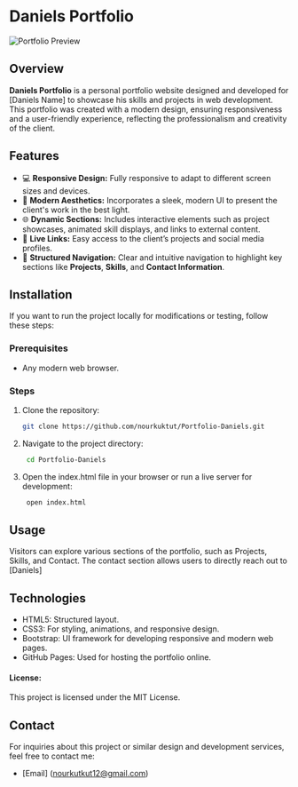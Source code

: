 # Daniels Portfolio

![Portfolio Preview]()

## Overview
**Daniels Portfolio** is a personal portfolio website designed and developed for [Daniels Name] to showcase his skills and projects in web development. This portfolio was created with a modern design, ensuring responsiveness and a user-friendly experience, reflecting the professionalism and creativity of the client.

## Features
- 💻 **Responsive Design:** Fully responsive to adapt to different screen sizes and devices.
- 🎨 **Modern Aesthetics:** Incorporates a sleek, modern UI to present the client's work in the best light.
- 🌐 **Dynamic Sections:** Includes interactive elements such as project showcases, animated skill displays, and links to external content.
- 🔗 **Live Links:** Easy access to the client’s projects and social media profiles.
- 📁 **Structured Navigation:** Clear and intuitive navigation to highlight key sections like **Projects**, **Skills**, and **Contact Information**.

## Installation

If you want to run the project locally for modifications or testing, follow these steps:

### Prerequisites
- Any modern web browser.

### Steps

1. Clone the repository:
   ```bash
   git clone https://github.com/nourkuktut/Portfolio-Daniels.git
   
2.  Navigate to the project directory:
      ```bash
       cd Portfolio-Daniels
3.  Open the index.html file in your browser or run a live server for development:
      ```bash
       open index.html

## Usage
Visitors can explore various sections of the portfolio, such as Projects, Skills, and Contact.
The contact section allows users to directly reach out to [Daniels]

## Technologies
+ HTML5: Structured layout.
+ CSS3: For styling, animations, and responsive design.
+ Bootstrap: UI framework for developing responsive and modern web pages.
+ GitHub Pages: Used for hosting the portfolio online.

#### License:
This project is licensed under the MIT License.

## Contact
For inquiries about this project or similar design and development services, feel free to contact me:
- [Email] (nourkutkut12@gmail.com)


  

   
